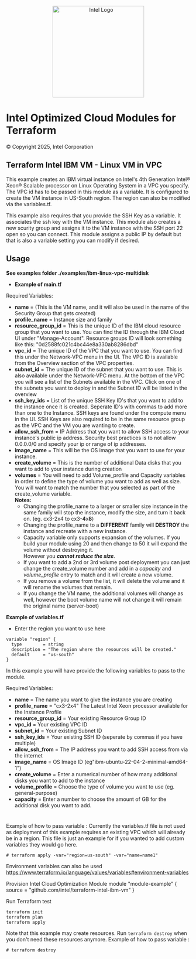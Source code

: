 <p align="center">
  <img src="https://github.com/intel/terraform-intel-ibm-vm/blob/main/images/logo-classicblue-800px.png?raw=true" alt="Intel Logo" width="250"/>
</p>

# Intel Optimized Cloud Modules for Terraform


© Copyright 2025, Intel Corporation

## Terraform Intel IBM VM - Linux VM in VPC

This example creates an IBM virtual instance on Intel's 4th Generation Intel® Xeon® Scalable processor on Linux Operating System in a VPC you specify. The VPC id has to be passed in this module as a variable. It is configured to create the VM instance in US-South region. The region can also be modified via the variables.tf.

This example also requires that you provide the SSH Key as a variable. It associates the ssh key with the VM instance. This module also creates a new scurity group and assigns it to the VM instance with the SSH port 22 open so you can connect. This module assigns a public IP by default but that is also a variable setting you can modify if desired.

## Usage

**See examples folder ./examples/ibm-linux-vpc-multidisk**

* <b>Example of main.tf</b>

Required Variables:
* <b>name</b> = (This is the VM name, and it will also be used in the name of the Security Group that gets created)
* <b>profile_name</b> = Instance size and family
* <b>resource_group_id</b> = This is the unique ID of the IBM cloud resource group that you want to use.  You can find the ID through the IBM Cloud UI under "Manage-Account".  Resource groups ID will look something like this: "0d2588fc021c4bc44e8a330ab8286dbd"
* <b>vpc_id</b> = The unique ID of the VPC that you want to use.  You can find this under the Network-VPC menu in the UI.  The VPC ID is available from the Overview section of the VPC properties.
* <b>subnet_id</b> = The unique ID of the subnet that you want to use.  This is also available under the Network-VPC menu.  At the bottom of the VPC you will see a list of the Subnets available in the VPC.  Click on one of the subnets you want to deploy in and the Subnet ID will be listed in the overview
* <b>ssh_key_ids</b> = List of the unique SSH Key ID's that you want to add to the instance once it is created.  Seperate ID's with commas to add more than one to the Instance.  SSH keys are found under the compute menu in the UI.  SSH Keys are also required to be in the same resource group as the VPC and the VM you are wanting to create.
* <b>allow_ssh_from</b> = IP Address that you want to allow SSH access to your instance's public ip address.  Security best practices is to not allow 0.0.0.0/0 and specify your ip or range of ip addresses.
* <b>image_name</b> = This will be the OS image that you want to use for your instance.
* <b>create_volume</b> = This is the number of additional Data disks that you want to add to your instance during creation
* <b>volumes</b> = You will need to add Volume_profile and Capacity variables in order to define the type of volume you want to add as well as size.  You will want to match the number that you selected as part of the create_volume variable.<br>
<b>Notes:</b>
    * Changing the profile_name to a larger or smaller size instance in the same family will stop the instance, modify the size, and turn it back on. (eg. cx3-2x4 to cx3-<b>4</b>x<b>8</b>)
    * Changing the profile_name to a <b>DIFFERENT</b> family will <b>DESTROY</b> the instance and recreate with a new instance.
    * Capacity variable only supports expansion of the volumes.  If you build your module using 20 and then change to 50 it will expand the volume without destroying it.  
      However you <i><b>cannot reduce the size</i></b>.
    * If you want to add a 2nd or 3rd volume post deployment you can just change the create_volume number and add in a <i>capacity</i> and <i>volume_profile</i> entry to match and it will create a new volume.
    * If you remove a volume from the list, it will delete the volume and it will rename the volumes that remain.
    * If you change the VM name, the additional volumes will change as well, however the boot volume name will not change it will remain the original name (server-boot)


<b>Example of variables.tf</b>
* Enter the region you want to use here
```hcl
variable "region" {
  type        = string
  description = "The region where the resources will be created."
  default     = "us-south"
}
```
In this example you will have provide the following variables to pass to the module.

Required Variables:
* <b>name</b>              = The name you want to give the instance you are creating<br>
* <b>profile_name</b>      = "cx3-2x4" The Latest Intel Xeon processor available for the Instance Profile<br> 
* <b>resource_group_id</b> = Your existing Resource Group ID<br>
* <b>vpc_id</b>            = Your existing VPC ID<br>
* <b>subnet_id</b>         = Your existing Subnet ID<br>
* <b>ssh_key_ids</b>       = Your existing SSH ID (seperate by commas if you have multiple)<br>
* <b>allow_ssh_from</b>    = The IP address you want to add SSH access from via the internet<br>
* <b>image_name</b>        = OS Image ID (eg"ibm-ubuntu-22-04-2-minimal-amd64-1")<br>
* <b>create_volume</b>     = Enter a numerical number of how many additional disks you want to add to the instance<br>
* <b>volume_profile</b>    = Choose the type of volume you want to use (eg. general-purpose)<br>
* <b>capacity</b>          = Enter a number to choose the amount of GB for the additional disk you want to add.<br>

#
Example of how to pass variable :
Currently the variables.tf file is not used as deployment of this example requires an existing VPC which will already be in a region.  This file is just an example for if you wanted to add custom variables they would go here.

```hcl
# terraform apply -var="region=us-south" -var="name=name1"
```

Environment variables can also be used https://www.terraform.io/language/values/variables#environment-variables

Provision Intel Cloud Optimization Module
module "module-example" {
  source = "github.com/intel/terraform-intel-ibm-vm"
}


Run Terraform
test
```hcl
terraform init  
terraform plan
terraform apply

```

Note that this example may create resources. Run `terraform destroy` when you don't need these resources anymore.
Example of how to pass variable :
```hcl
# terraform destroy 
```